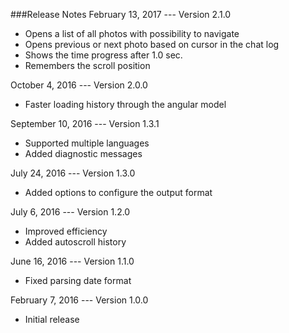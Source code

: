 ###Release Notes
February 13, 2017 --- Version 2.1.0
* Opens a list of all photos with possibility to navigate
* Opens previous or next photo based on cursor in the chat log
* Shows the time progress after 1.0 sec.
* Remembers the scroll position


October 4, 2016 --- Version 2.0.0
* Faster loading history through the angular model


September 10, 2016 --- Version 1.3.1
* Supported multiple languages
* Added diagnostic messages


July 24, 2016 --- Version 1.3.0
 * Added options to configure the output format


July 6, 2016 --- Version 1.2.0 
 * Improved efficiency
 * Added autoscroll history


June 16, 2016 --- Version 1.1.0
 * Fixed parsing date format

 
February 7, 2016 --- Version 1.0.0
 * Initial release
